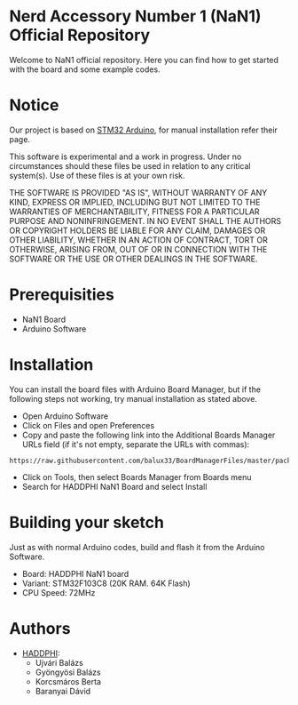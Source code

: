 # Nerd Accessory Number 1 (NaN1) Official Repository
Welcome to NaN1 official repository. Here you can find how to get started with the board and some example codes.

# Notice
Our project is based on [STM32 Arduino](https://github.com/rogerclarkmelbourne/Arduino_STM32), for manual installation refer their page. 

This software is experimental and a work in progress. Under no circumstances should these files be used in relation to any critical system(s). Use of these files is at your own risk.

THE SOFTWARE IS PROVIDED "AS IS", WITHOUT WARRANTY OF ANY KIND, EXPRESS OR IMPLIED, INCLUDING BUT NOT LIMITED TO THE WARRANTIES OF MERCHANTABILITY, FITNESS FOR A PARTICULAR PURPOSE AND NONINFRINGEMENT. IN NO EVENT SHALL THE AUTHORS OR COPYRIGHT HOLDERS BE LIABLE FOR ANY CLAIM, DAMAGES OR OTHER LIABILITY, WHETHER IN AN ACTION OF CONTRACT, TORT OR OTHERWISE, ARISING FROM, OUT OF OR IN CONNECTION WITH THE SOFTWARE OR THE USE OR OTHER DEALINGS IN THE SOFTWARE.

# Prerequisities
* NaN1 Board
* Arduino Software

# Installation
You can install the board files with Arduino Board Manager, but if the following steps not working, try manual installation as stated above.

* Open Arduino Software
* Click on Files and open Preferences
* Copy and paste the following link into the Additional Boards Manager URLs field (if it's not empty, separate the URLs with commas):
```
https://raw.githubusercontent.com/balux33/BoardManagerFiles/master/package_Arduino_STM32_balux33_index.json
```
* Click on Tools, then select Boards Manager from Boards menu
* Search for HADDPHI NaN1 Board and select Install

# Building your sketch
Just as with normal Arduino codes, build and flash it from the Arduino Software.

* Board: HADDPHI NaN1 board
* Variant: STM32F103C8 (20K RAM. 64K Flash)
* CPU Speed: 72MHz
# Authors
* [HADDPHI](https://www.facebook.com/haddphi.de.3):
  - Ujvári Balázs
  - Gyöngyösi Balázs
  - Korcsmáros Berta
  - Baranyai Dávid
